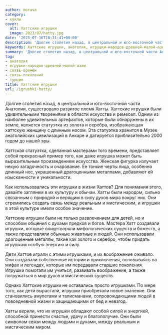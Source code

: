 ```yaml
---
author: morava
category:
- куклы
cover:
  alt: Хаттские игрушки
  image: 2023/07/hatty.jpg
date: '2023-07-16T18:31:41+00:00'
description: 'Долгие столетия назад, в центральной и юго-восточной части Анатолии, существовало развитое племя Хатты. Хаттские игрушки были удивительными творениями в...'
keywords: Хаттские игрушки, анатолия, игрушки-народов-древней-малой-азии, связь-времен, связь-поколений, турция, игрушки, хатты, хаттские, которые, статуэтка, искусства, жизни, хаттов, силу, духов, реальным, мистическим, значение, духами, создавали
summary: 'Долгие столетия назад, в центральной и юго-восточной части Анатолии, существовало развитое племя Хатты. Хаттские игрушки были удивительными творениями в...'
tag:
- анатолия
- игрушки-народов-древней-малой-азии
- связь-времен
- связь-поколений
- турция
title: Хаттские игрушки
url: /igrushki-hatty/
---
```


Долгие столетия назад, в центральной и юго-восточной части Анатолии, существовало развитое племя Хатты. Хаттские игрушки были удивительными творениями в области искусства и ремесел. Одним из наиболее удивительных артефактов, которые были обнаружены в их земле, является статуэтка из золота и серебра, изображающая хаттскую женщину с длинным носом. Эта статуэтка хранится в Музее анатолийских цивилизаций в Анкаре и датируется приблизительно 2000 годом до нашей эры.

Хаттская статуэтка, сделанная мастерами того времени, представляет собой прекрасный пример того, как даже игрушка может быть выразительным произведением искусства. Женская фигурка излучает некую загадочность и очарование. Ее тонкие черты лица, особенно длинный нос, украшенный драгоценными металлами, добавляют ей изысканности и уникальности.

Как использовались эти игрушки в жизни Хаттов? Для понимания этого, давайте заглянем в их культуру и обычаи. Хатты были народом, сильно связанным с природой и верящим в силу духов мира вокруг них. Они стремились создать связь между реальным и мистическим, и игрушки в этой культуре имели особое значение.

Хаттские игрушки были не только развлечением для детей, но и способом общения с духами предков и богов. Мастера Хатт создавали игрушки, которые олицетворяли мифологических существ и божеств, а также представляли обычные животные и людей. Они использовали драгоценные металлы, такие как золото и серебро, чтобы придать игрушкам особую энергию и силу.

Дети Хаттов играли с этими игрушками, и их воображение оживало. Они создавали собственные истории и приключения, основываясь на мифах и легендах, которые им передавали старшие поколения. Игрушки помогали им учиться, развивать воображение, а также погружаться в мир духов и мистических существ.

Однако Хаттские игрушки не оставались просто игрушками. По мере того, как дети вырастали, игрушки приобретали новое значение. Они становились амулетами и талисманами, сопровождающими людей в повседневной жизни и защищающими от бед и невзгод.

Хатты верили, что их игрушки обладают особой силой и энергией, способной принести счастье, удачу и благополучие. Они были символом связи между людьми и духами, между реальным и мистическим миром.